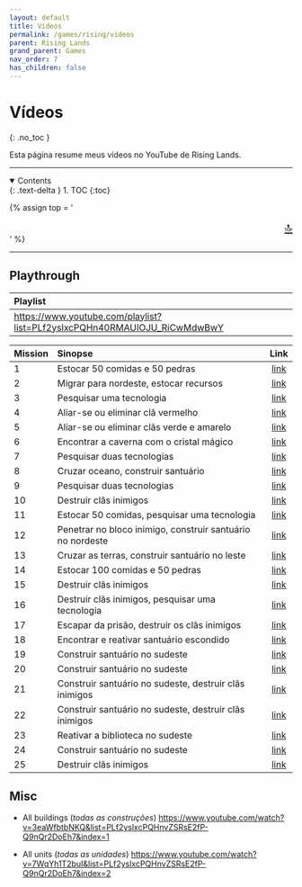 ```yaml
---
layout: default
title: Videos
permalink: /games/rising/videos
parent: Rising Lands
grand_parent: Games
nav_order: 7
has_children: false
---
```


# Vídeos
{: .no_toc }

Esta página resume meus vídeos no YouTube de Rising Lands.

--------------------------------------------------------------------------------

<details open markdown="block">
  <summary>
    Contents
  </summary>
  {: .text-delta }
1. TOC
{:toc}
</details>

{% assign top = '<div style="text-align: right; font-size: 150%"><a href="#" id="back-to-top">🔝</a></div>' %}

--------------------------------------------------------------------------------

## Playthrough

| Playlist                                                                                                                                                                        |
| :------------------------------------------------------------------------------------------------------------------------------------------------------------------------------ |
| <a href="https://www.youtube.com/playlist?list=PLf2yslxcPQHn40RMAUIOJU_RiCwMdwBwY" target="_blank">https://www.youtube.com/playlist?list=PLf2yslxcPQHn40RMAUIOJU_RiCwMdwBwY</a> |

| Mission | Sinopse                                                    |                                                              Link                                                               |
| :------ | :--------------------------------------------------------- | :-----------------------------------------------------------------------------------------------------------------------------: |
| 1       | Estocar 50 comidas e 50 pedras                             | <a href="https://www.youtube.com/watch?v=jAYlHrkmh6s&list=PLf2yslxcPQHn40RMAUIOJU_RiCwMdwBwY&index=1" target="_blank">link</a>  |
| 2       | Migrar para nordeste, estocar recursos                     | <a href="https://www.youtube.com/watch?v=MomPlRjRct4&list=PLf2yslxcPQHn40RMAUIOJU_RiCwMdwBwY&index=2" target="_blank">link</a>  |
| 3       | Pesquisar uma tecnologia                                   | <a href="https://www.youtube.com/watch?v=9KwrzXy2cZM&list=PLf2yslxcPQHn40RMAUIOJU_RiCwMdwBwY&index=3" target="_blank">link</a>  |
| 4       | Aliar-se ou eliminar clã vermelho                          | <a href="https://www.youtube.com/watch?v=FjycAXuK5Ps&list=PLf2yslxcPQHn40RMAUIOJU_RiCwMdwBwY&index=4" target="_blank">link</a>  |
| 5       | Aliar-se ou eliminar clãs verde e amarelo                  | <a href="https://www.youtube.com/watch?v=laTpqRKYajQ&list=PLf2yslxcPQHn40RMAUIOJU_RiCwMdwBwY&index=5" target="_blank">link</a>  |
| 6       | Encontrar a caverna com o cristal mágico                   | <a href="https://www.youtube.com/watch?v=QtSUc7GidWo&list=PLf2yslxcPQHn40RMAUIOJU_RiCwMdwBwY&index=6" target="_blank">link</a>  |
| 7       | Pesquisar duas tecnologias                                 | <a href="https://www.youtube.com/watch?v=T1GtCbfQMEQ&list=PLf2yslxcPQHn40RMAUIOJU_RiCwMdwBwY&index=7" target="_blank">link</a>  |
| 8       | Cruzar oceano, construir santuário                         | <a href="https://www.youtube.com/watch?v=u69tnIHtN3I&list=PLf2yslxcPQHn40RMAUIOJU_RiCwMdwBwY&index=8" target="_blank">link</a>  |
| 9       | Pesquisar duas tecnologias                                 | <a href="https://www.youtube.com/watch?v=4UbsUzBwDPI&list=PLf2yslxcPQHn40RMAUIOJU_RiCwMdwBwY&index=9" target="_blank">link</a>  |
| 10      | Destruir clãs inimigos                                     | <a href="https://www.youtube.com/watch?v=P42sgsrNfLU&list=PLf2yslxcPQHn40RMAUIOJU_RiCwMdwBwY&index=10" target="_blank">link</a> |
| 11      | Estocar 50 comidas, pesquisar uma tecnologia               | <a href="https://www.youtube.com/watch?v=X9vKwTumobc&list=PLf2yslxcPQHn40RMAUIOJU_RiCwMdwBwY&index=11" target="_blank">link</a> |
| 12      | Penetrar no bloco inimigo, construir santuário no nordeste | <a href="https://www.youtube.com/watch?v=trUgpu0ha5U&list=PLf2yslxcPQHn40RMAUIOJU_RiCwMdwBwY&index=12" target="_blank">link</a> |
| 13      | Cruzar as terras, construir santuário no leste             | <a href="https://www.youtube.com/watch?v=iYQerEHOhDU&list=PLf2yslxcPQHn40RMAUIOJU_RiCwMdwBwY&index=13" target="_blank">link</a> |
| 14      | Estocar 100 comidas e 50 pedras                            | <a href="https://www.youtube.com/watch?v=22HDOJFFuAg&list=PLf2yslxcPQHn40RMAUIOJU_RiCwMdwBwY&index=14" target="_blank">link</a> |
| 15      | Destruir clãs inimigos                                     | <a href="https://www.youtube.com/watch?v=2A5xn2nCXo4&list=PLf2yslxcPQHn40RMAUIOJU_RiCwMdwBwY&index=15" target="_blank">link</a> |
| 16      | Destruir clãs inimigos, pesquisar uma tecnologia           | <a href="https://www.youtube.com/watch?v=bQ8CRd9lRfs&list=PLf2yslxcPQHn40RMAUIOJU_RiCwMdwBwY&index=16" target="_blank">link</a> |
| 17      | Escapar da prisão, destruir os clãs inimigos               | <a href="https://www.youtube.com/watch?v=LLuzUBcwRIE&list=PLf2yslxcPQHn40RMAUIOJU_RiCwMdwBwY&index=17" target="_blank">link</a> |
| 18      | Encontrar e reativar santuário escondido                   | <a href="https://www.youtube.com/watch?v=-h_iLgQfh0U&list=PLf2yslxcPQHn40RMAUIOJU_RiCwMdwBwY&index=18" target="_blank">link</a> |
| 19      | Construir santuário no sudeste                             | <a href="https://www.youtube.com/watch?v=nyhzRFDRm1A&list=PLf2yslxcPQHn40RMAUIOJU_RiCwMdwBwY&index=19" target="_blank">link</a> |
| 20      | Construir santuário no sudeste                             | <a href="https://www.youtube.com/watch?v=iQ2N2-Fdl-M&list=PLf2yslxcPQHn40RMAUIOJU_RiCwMdwBwY&index=20" target="_blank">link</a> |
| 21      | Construir santuário no sudeste, destruir clãs inimigos     | <a href="https://www.youtube.com/watch?v=LbRqnWYknuU&list=PLf2yslxcPQHn40RMAUIOJU_RiCwMdwBwY&index=21" target="_blank">link</a> |
| 22      | Construir santuário no sudeste, destruir clãs inimigos     | <a href="https://www.youtube.com/watch?v=DH_bZyNZbFI&list=PLf2yslxcPQHn40RMAUIOJU_RiCwMdwBwY&index=22" target="_blank">link</a> |
| 23      | Reativar a biblioteca no sudeste                           | <a href="https://www.youtube.com/watch?v=TeWvV48RSMs&list=PLf2yslxcPQHn40RMAUIOJU_RiCwMdwBwY&index=23" target="_blank">link</a> |
| 24      | Construir santuário no sudeste                             | <a href="https://www.youtube.com/watch?v=pQs6jV4B8nE&list=PLf2yslxcPQHn40RMAUIOJU_RiCwMdwBwY&index=24" target="_blank">link</a> |
| 25      | Destruir clãs inimigos                                     | <a href="https://www.youtube.com/watch?v=iD2bdU3wBlM&list=PLf2yslxcPQHn40RMAUIOJU_RiCwMdwBwY&index=25" target="_blank">link</a> |

## Misc

* All buildings (*todas as construções*)
  <a href="https://www.youtube.com/watch?v=3eaWfbtbNKQ&list=PLf2yslxcPQHnvZSRsE2fP-Q9nQr2DoEh7&index=1" target="_blank">https://www.youtube.com/watch?v=3eaWfbtbNKQ&list=PLf2yslxcPQHnvZSRsE2fP-Q9nQr2DoEh7&index=1</a>

* All units (*todas as unidades*)
  <a href="https://www.youtube.com/watch?v=7WqYh1T2buI&list=PLf2yslxcPQHnvZSRsE2fP-Q9nQr2DoEh7&index=2" target="_blank">https://www.youtube.com/watch?v=7WqYh1T2buI&list=PLf2yslxcPQHnvZSRsE2fP-Q9nQr2DoEh7&index=2</a>
